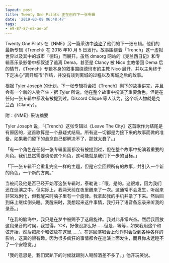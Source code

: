 ```yaml
---
layout: post
title: Twenty One Pilots 正在创作下一张专辑
date: '2019-03-09 06:48:47'
tags:
- e9-87-87-e8-ae-bf
---
```


Twenty One Pilots 在《NME》另一篇采访中[谈论](https://www.nme.com/news/music/twenty-one-pilots-reveal-details-next-album-theres-definitely-end-game-2456640)了他们的下一张专辑。他们的最新专辑《Trench》在 2018 年10 月 5 日发行。故事围绕着「Trench」这一虚拟世界以及其中的城市「德玛」而展开。虽然 dmaorg 网站的《克兰西日记》和专辑音乐录影带中都叙述了逃离 Dema，甚至是 Clancy 被 Nico 主教带回 Dema 后的情节，《Trench》专辑本身的叙事围绕德玛市的主教 Nico 展开，并以主角终于下定决心“离开城市”作结，并没有谈到离城的过程以及离城之后的故事。

根据 Tyler Joseph 的计划，下一张专辑将会把《Trench》剩下的故事讲完，并且会有一个新的人物产生 - 据 Tyler 所说，他在整个故事中扮演了重要角色，但是在任何一张专辑中都没有被提到过。Discord Clique 等人认为，这个新人物就是克兰西（Clancy）。

附：《NME》采访摘要

Tyler Joseph 说，「《Trench》这张专辑以《Leave The City》这首歌作为结尾是有原因的，这首歌算是一个悬疑式结局。所有这一切都是为接下来的故事而做的准备。如果我们留下的悬念自己都解决不了，那就太蠢了。」

「有一个角色在任何一张专辑里面都没有被提到过，但在整个故事中扮演着重要的角色。我们显然需要谈论这个角色，这可能就是我们下一步的目标。」

「下一张专辑不会重复完全一样的主题，但是它会回顾所有的故事，并引入一个新的角色，一个新的方向。”

当被问及他是否已经开始写这张专辑时，泰勒说：「哦，是的。这很难，因为我们还在巡演之中。但实际上，我两天前在夜里醒来了一次。这通常不会发生，听起来非常戏剧化，但我醒来时脑子里有一个旋律。我拿起我的手机并录了下来。然后回到床上继续倒头睡。我醒来时，我想起来这件事情，我打开了语音备忘录来听我的录音。」

「在我的脑海中，我只是在梦中被赐予了这段旋律。我对此非常兴奋。然后我回放这段录音的时候，我觉得，‘OK，好像没那么好......但是，等等，如果我用这个和弦开始，然后把那个和弦放在这里……’。在巡回演唱会上创作时会受到各种各样的影响，这真的很有趣。因为很多疯狂的事情都会在巡演上面发生，而且你永远睡不了一个安稳觉。」

「我的意思是，我们累趴下的时候就跟别人喝醉酒差不多了。」他开玩笑说。

